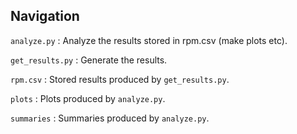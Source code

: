 ## Navigation

`analyze.py` : Analyze the results stored in rpm.csv (make plots etc). 

`get_results.py` : Generate the results. 

`rpm.csv` : Stored results produced by `get_results.py`.

`plots` : Plots produced by `analyze.py`.

`summaries` : Summaries produced by `analyze.py`.


 
 



